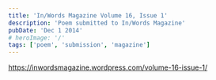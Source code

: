 ```yaml
---
title: 'In/Words Magazine Volume 16, Issue 1'
description: 'Poem submitted to In/Words Magazine'
pubDate: 'Dec 1 2014'
# heroImage: '/'
tags: ['poem', 'submission', 'magazine']
---
```


https://inwordsmagazine.wordpress.com/volume-16-issue-1/
